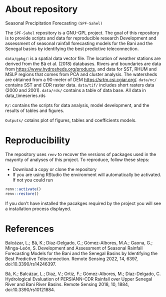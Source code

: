 # About repository

Seasonal Precipitation Forecasting `(SPF-Sahel)`

The `SPF-Sahel` repository is a GNU-GPL project. The goal of this repository is to provide scripts and data for reproducible research Development and assessment of seasonal rainfall forecasting models for the Bani and the Senegal basins by identifying the best predictive teleconnection.

`data/gpkg/`: is a spatial data vector file. The location of weather stations are derived from the Bâ et al. (2018) databases. Rivers and boundaries are data from https://www.hydrosheds.org/products, and data for SST, RHUM and MSLP regions that comes from PCA and cluster analysis. The watersheds are obtained from a 90-meter of DEM https://srtm.csi.cgiar.org/.
`data/nc/` contains SST and CDR raster data. 
`data/tif/` includes short rasters data (2000 and 2001).
`data/rds/` contains a table of data base. All data in data_timeseries.rds

`R/`: contains the scripts for data analysis, model development, and the results of tables and figures.

`Outputs/` cotains plot of figures, tables and coefficients models.

# Reproducibility

The repository uses `renv` to recover the versions of packages used in the mayority 
of analyses of this project. To reproduce, follow these steps:

- Download a copy or clone the repository
- If you are using RStudio the environment will automatically be activated. If not
you could run

```r
renv::activate()
renv::restore()
```

If you don't have installed the pacakges required by the project you will see a
installation process displayed.

# References
Balcázar, L.; Bâ, K.; Díaz-Delgado, C.; Gómez-Albores, M.A.; Gaona, G.; Minga-León, S. Development and Assessment of Seasonal Rainfall Forecasting Models for the Bani and the Senegal Basins by Identifying the Best Predictive Teleconnection. Remote Sensing 2022, 14, 6397, doi:10.3390/rs14246397.

Bâ, K.; Balcázar, L.; Diaz, V.; Ortiz, F.; Gómez-Albores, M.; Díaz-Delgado, C. Hydrological Evaluation of PERSIANN-CDR Rainfall over Upper Senegal River and Bani River Basins. Remote Sensing 2018, 10, 1884, doi:10.3390/rs10121884.
